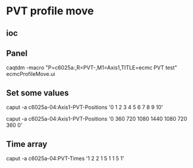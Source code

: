 # PVT profile move

## ioc

## Panel

caqtdm -macro "P=c6025a:,R=PVT-,M1=Axis1,TITLE=ecmc PVT test" ecmcProfileMove.ui


## Set some values

caput -a c6025a-04:Axis1-PVT-Positions '0 1 2 3 4 5 6 7 8 9 10'

caput -a c6025a-04:Axis1-PVT-Positions '0 360 720 1080 1440 1080 720 360 0'

## Time array
caput -a c6025a-04:PVT-Times '1 2 2 1 5 1 1 5 1'
